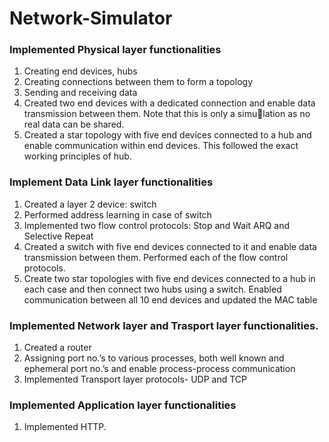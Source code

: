 # Network-Simulator
### Implemented Physical layer functionalities
1. Creating end devices, hubs
2. Creating connections between them to form a topology
3. Sending and receiving data
4. Created two end devices with a dedicated connection and enable data transmission between them. Note that this is only a simulation as no real data can be shared.
5. Created a star topology with five end devices connected to a hub
and enable communication within end devices. This followed the exact working principles of hub.

### Implement Data Link layer functionalities
1. Created a layer 2 device: switch
2. Performed address learning in case of switch
3. Implemented two flow control protocols: Stop and Wait ARQ and Selective Repeat
4. Created a switch with five end devices connected to it and enable data transmission between them. Performed each of the flow control protocols.
5. Create two star topologies with five end devices connected to a hub in each case and then connect two hubs using a switch. Enabled communication between all 10 end devices and updated the MAC table

### Implemented Network layer and Trasport layer functionalities.
1. Created a router
2. Assigning port no.’s to various processes, both well known and ephemeral port no.’s and enable process-process communication
3. Implemented Transport layer protocols- UDP and TCP

### Implemented Application layer functionalities
1. Implemented HTTP.
